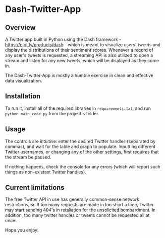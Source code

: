 # Dash-Twitter-App

## Overview

A Twitter app built in Python using the Dash framework - https://plot.ly/products/dash - which is meant to visualize users' tweets and display the distributions of their sentiment scores. Whenever a record of any user's tweets is requested, a streaming API is also utilized to open a stream and listen for any new tweets, which will be displayed as they come in.

The Dash-Twitter-App is mostly a humble exercise in clean and effective data visualization.

## Installation

To run it, install all of the required libraries in `requirements.txt`, and run `python main_code.py` from the project's folder.

## Usage

The controls are intuitive: enter the desired Twitter handles (separated by commas), and wait for the table and graph to populate. Inputting different Twitter usernames, or changing any of the other settings, first requires that the stream be paused. 

If nothing happens, check the console for any errors (which will report such things as non-existant Twitter handles).

## Current limitations

The free Twitter API in use has generally common-sense network restrictions, so if too many requests are made in too short a time, Twitter may start sending 404's in retaliation for the unsolicited bombardment. In addition, too many twitter handles or tweets cannot be requested all at once.

Hope you enjoy!
